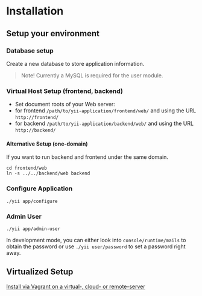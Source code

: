 Installation
============

Setup your environment
----------------------

### Database setup

Create a new database to store application information.

> Note! Currently a MySQL is required for the user module.


### Virtual Host Setup (frontend, backend)

- Set document roots of your Web server:
 - for frontend `/path/to/yii-application/frontend/web/` and using the URL `http://frontend/`
 - for backend `/path/to/yii-application/backend/web/` and using the URL `http://backend/`


#### Alternative Setup (one-domain)

If you want to run backend and frontend under the same domain.

```
cd frontend/web
ln -s ../../backend/web backend
```


### Configure Application

```
./yii app/configure
```


### Admin User

```
./yii app/admin-user
```

In development mode, you can either look into `console/runtime/mails` to obtain the password or use `./yii user/password` to set a password right away.


Virtualized Setup
-----------------

[Install via Vagrant on a virtual-, cloud- or remote-server](41-virtualization.md)
